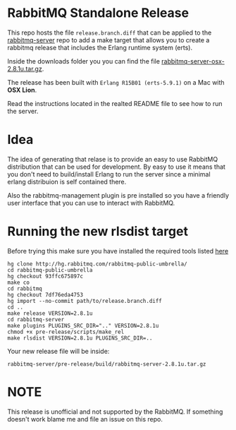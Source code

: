 # RabbitMQ Standalone Release #

This repo hosts the file `release.branch.diff` that can be applied to the
[rabbitmq-server](http://hg.rabbitmq.com/rabbitmq-server/) repo
to add a make target that allows you to create a rabbitmq release that includes the Erlang
runtime system (erts).

Inside the downloads folder you you can find the file
[rabbitmq-server-osx-2.8.1u.tar.gz](https://raw.github.com/videlalvaro/rabbitmq-release/master/downloads/rabbitmq-server-osx-2.8.1u.tar.gz).

The release has been built with `Erlang R15B01 (erts-5.9.1)` on a Mac with **OSX Lion**.

Read the instructions located in the realted README file to see how to run the server.

# Idea #

The idea of generating that relase is to provide an easy to use RabbitMQ distribution that can
be used for development. By easy to use it means that you don't need to build/install Erlang to
run the server since a minimal erlang distribuion is self contained there.

Also the rabbitmq-management plugin is pre installed so you have a friendly user interface
that you can use to interact with RabbitMQ.

# Running the new rlsdist target #

Before trying this make sure you have installed the required tools listed
[here](http://www.rabbitmq.com/build-server.html)

    hg clone http://hg.rabbitmq.com/rabbitmq-public-umbrella/
    cd rabbitmq-public-umbrella
    hg checkout 93ffc675897c
    make co
    cd rabbitmq
    hg checkout 7df76eda4753
    hg import --no-commit path/to/release.branch.diff
    cd ..
    make release VERSION=2.8.1u
    cd rabbitmq-server
    make plugins PLUGINS_SRC_DIR=".." VERSION=2.8.1u
    chmod +x pre-release/scripts/make_rel
    make rlsdist VERSION=2.8.1u PLUGINS_SRC_DIR=..

Your new release file will be inside:

`rabbitmq-server/pre-release/build/rabbitmq-server-2.8.1u.tar.gz`

# NOTE #

This release is unofficial and not supported by the RabbitMQ. If something doesn't work blame me
and file an issue on this repo.
